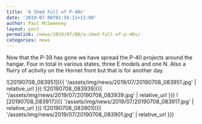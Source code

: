 ```yaml
---
title: 'A Shed Full of P-40s'
date: '2019-07-08T01:56:11+13:00'
author: Paul McSweeney
layout: post
permalink: /news/2019/07/08/a-shed-full-of-p-40s/
categories: news
---
```


Now that the P-39 has gone we have spread the P-40 projects around the hangar. Four in total in various states, three E models and one N. Also a flurry of activity on the Hornet front but that is for another day.

![20190708_083951]({{ '/assets/img/news/2019/07/20190708_083951.jpg' | relative_url }})
![20190708_083939]({{ '/assets/img/news/2019/07/20190708_083939.jpg' | relative_url }})
![20190708_083917]({{ '/assets/img/news/2019/07/20190708_083917.jpg' | relative_url }})
![20190708_083901]({{ '/assets/img/news/2019/07/20190708_083901.jpg' | relative_url }})
